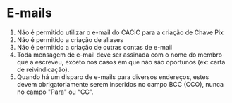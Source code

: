 # E-mails

1. Não é permitido utilizar o e-mail do CACiC para a criação de Chave Pix
1. Não é permitido a criação de aliases
1. Não é permitido a criação de outras contas de e-mail
1. Toda mensagem de e-mail deve ser assinada com o nome do membro que a escreveu, exceto nos casos em que não são oportunos (ex: carta de reivindicação).
1. Quando há um disparo de e-mails para diversos endereços, estes devem obrigatoriamente serem inseridos no campo BCC (CCO), nunca no campo "Para" ou “CC”.
